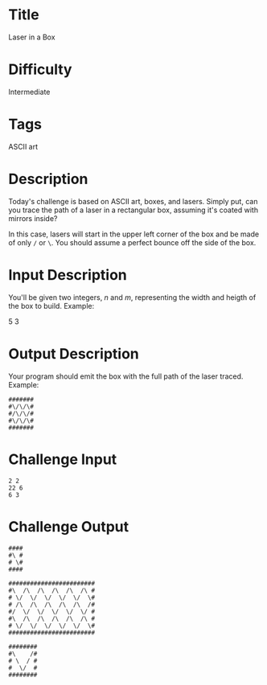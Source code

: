 # Title 

Laser in a Box

# Difficulty

Intermediate

# Tags

ASCII art

# Description

Today's challenge is based on ASCII art, boxes, and lasers. Simply put, can you trace the path of a laser in a rectangular box, assuming it's coated with mirrors inside? 

In this case, lasers will start in the upper left corner of the box and be made of only `/` or `\`. You should assume a perfect bounce off the side of the box. 

# Input Description

You'll be given two integers, *n* and *m*, representing the width and heigth of the box to build. Example:

5 3

# Output Description

Your program should emit the box with the full path of the laser traced. Example:

    #######
	#\/\/\#
	#/\/\/#
	#\/\/\#
    #######

# Challenge Input

	2 2
	22 6
	6 3

# Challenge Output

	####
	#\ #
	# \#
	####

	########################
	#\  /\  /\  /\  /\  /\ #
	# \/  \/  \/  \/  \/  \#
	# /\  /\  /\  /\  /\  /#
	#/  \/  \/  \/  \/  \/ #
	#\  /\  /\  /\  /\  /\ #
	# \/  \/  \/  \/  \/  \#
	########################

	########
	#\    /#
	# \  / #
	#  \/  #
	########
